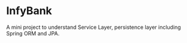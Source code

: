 # InfyBank
A mini project to understand Service Layer, persistence layer including Spring ORM and JPA.

